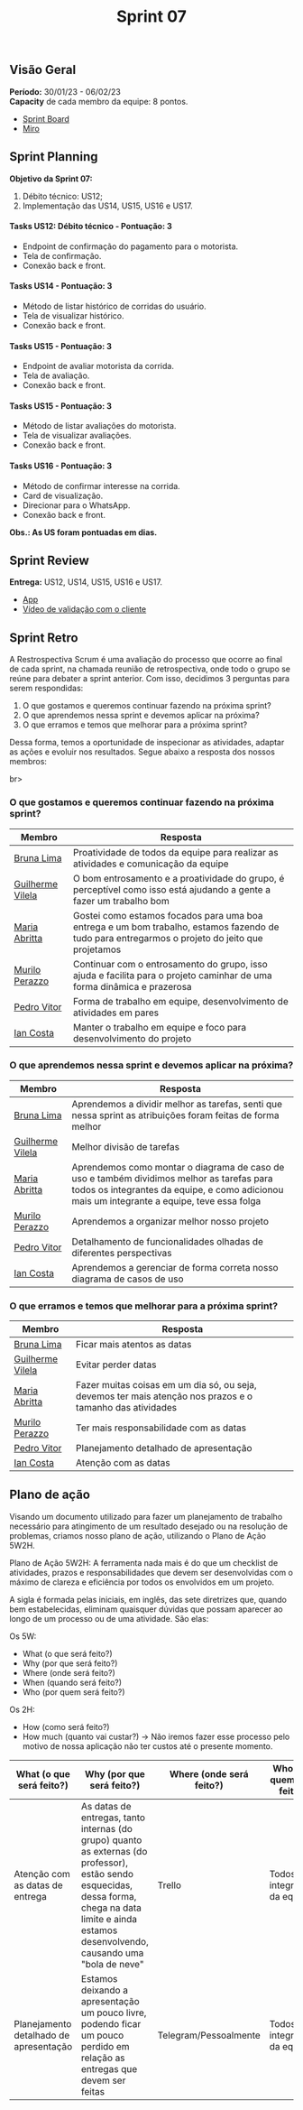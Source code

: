 <h1 align="center"><b>Sprint 07</b></h1>

<br>

## Visão Geral

**Período:** 	30/01/23 - 06/02/23 <br>
**Capacity** de cada membro da equipe: 8 pontos.

- [Sprint Board](https://trello.com/b/hObguyFv/sprint-board)
- [Miro](https://miro.com/app/board/uXjVPFFIyc4=/)

## Sprint Planning

**Objetivo da Sprint 07:**
  1. Débito técnico: US12;
  2. Implementação das US14, US15, US16 e US17.

#### Tasks US12: Débito técnico - Pontuação: 3
  - Endpoint de confirmação do pagamento para o motorista.
  - Tela de confirmação.
  - Conexão back e front.

#### Tasks US14 - Pontuação: 3
  - Método de listar histórico de corridas do usuário.
  - Tela de visualizar histórico.
  - Conexão back e front.

#### Tasks US15 - Pontuação: 3
  - Endpoint de avaliar motorista da corrida.
  - Tela de avaliação.
  - Conexão back e front.

#### Tasks US15 - Pontuação: 3
  - Método de listar avaliações do motorista.
  - Tela de visualizar avaliações.
  - Conexão back e front.

#### Tasks US16 - Pontuação: 3
  - Método de confirmar interesse na corrida.
  - Card de visualização.
  - Direcionar para o WhatsApp.
  - Conexão back e front.

**Obs.: As US foram pontuadas em dias.**

## Sprint Review 

**Entrega:** US12, US14, US15, US16 e US17.
- [App]()
- [Vídeo de validação com o cliente]()

## Sprint Retro
A Restrospectiva Scrum é uma avaliação do processo que ocorre ao final de cada sprint, na chamada reunião de retrospectiva, onde todo o grupo se reúne para debater a sprint anterior.
Com isso, decidimos 3 perguntas para serem respondidas: <br>
1. O que gostamos e queremos continuar fazendo na próxima sprint?
2. O que aprendemos nessa sprint e devemos aplicar na próxima?
3. O que erramos e temos que melhorar para a próxima sprint? <br>

Dessa forma, temos a oportunidade de inspecionar as atividades, adaptar as ações e evoluir nos resultados. Segue abaixo a resposta dos nossos membros:

br>

### O que gostamos e queremos continuar fazendo na próxima sprint? 
| Membro | Resposta |
| ------ | -------- |
| [Bruna Lima](https://github.com/libruna) | Proatividade de todos da equipe para realizar as atividades e comunicação da equipe | 
| [Guilherme Vilela](https://github.com/guivilela7) | O bom entrosamento e a proatividade do grupo, é perceptível como isso está ajudando a gente a fazer um trabalho bom | 
| [Maria Abritta](https://github.com/MariaAbritta) | Gostei como estamos focados para uma boa entrega e um bom trabalho, estamos fazendo de tudo para entregarmos o projeto do jeito que projetamos |
| [Murilo Perazzo](https://github.com/murilopbs) | Continuar com o entrosamento do grupo, isso ajuda e facilita para o projeto caminhar de uma forma dinâmica e prazerosa |
| [Pedro Vitor](https://github.com/Peedrooo) | Forma de trabalho em equipe, desenvolvimento de atividades em pares |
| [Ian Costa](https://github.com/ian-dcg)| Manter o trabalho em equipe e foco para desenvolvimento do projeto |

### O que aprendemos nessa sprint e devemos aplicar na próxima?
| Membro | Resposta |
| ------ | -------- |
| [Bruna Lima](https://github.com/libruna) | Aprendemos a dividir melhor as tarefas, senti que nessa sprint as atribuições foram feitas de forma melhor | 
| [Guilherme Vilela](https://github.com/guivilela7) | Melhor divisão de tarefas |
| [Maria Abritta](https://github.com/MariaAbritta) | Aprendemos como montar o diagrama de caso de uso e também dividimos melhor as tarefas para todos os integrantes da equipe, e como adicionou mais um integrante a equipe, teve essa folga |
| [Murilo Perazzo](https://github.com/murilopbs) | Aprendemos a organizar melhor nosso projeto |
| [Pedro Vitor](https://github.com/Peedrooo) | Detalhamento de funcionalidades olhadas de diferentes perspectivas |
| [Ian Costa](https://github.com/ian-dcg) | Aprendemos a gerenciar de forma correta nosso diagrama de casos de uso |

### O que erramos e temos que melhorar para a próxima sprint?
| Membro | Resposta |
| ------ | -------- |
| [Bruna Lima](https://github.com/libruna) | Ficar mais atentos as datas | 
| [Guilherme Vilela](https://github.com/guivilela7) | Evitar perder datas |
| [Maria Abritta](https://github.com/MariaAbritta) | Fazer muitas coisas em um dia só, ou seja, devemos ter mais atenção nos prazos e o tamanho das atividades |
| [Murilo Perazzo](https://github.com/murilopbs) | Ter mais responsabilidade com as datas |
| [Pedro Vitor](https://github.com/Peedrooo) | Planejamento detalhado de apresentação |
| [Ian Costa](https://github.com/ian-dcg) | Atenção com as datas |

## Plano de ação 
Visando um documento utilizado para fazer um planejamento de trabalho necessário para atingimento de um resultado desejado ou na resolução de problemas, criamos nosso plano de ação, utilizando o Plano de Ação 5W2H.

Plano de Ação 5W2H: A ferramenta nada mais é do que um checklist de atividades, prazos e responsabilidades que devem ser desenvolvidas com o máximo de clareza e eficiência por todos os envolvidos em um projeto.

A sigla é formada pelas iniciais, em inglês, das sete diretrizes que, quando bem estabelecidas, eliminam quaisquer dúvidas que possam aparecer ao longo de um processo ou de uma atividade. São elas: <br>

Os 5W:

* What (o que será feito?)
* Why (por que será feito?)
* Where (onde será feito?)
* When (quando será feito?)
* Who (por quem será feito?)<br>

Os 2H:

* How (como será feito?)
* How much (quanto vai custar?) -> Não iremos fazer esse processo pelo motivo de nossa aplicação não ter custos até o presente momento.

| What (o que será feito?) | Why (por que será feito?) | Where (onde será feito?) | Who (por quem será feito?) | How (como será feito?) | Check |
| --- | --- | --- | --- | --- | -- |
| Atenção com as datas de entrega | As datas de entregas, tanto internas (do grupo) quanto as externas (do professor), estão sendo esquecidas, dessa forma, chega na data limite e ainda estamos desenvolvendo, causando uma "bola de neve" | Trello | Todos os integrantes da equipe | Deixar assionado os alertas do Trello, pedindo para avisar 3 dias antes e 1 dia antes |  |
| Planejamento detalhado de apresentação | Estamos deixando a apresentação um pouco livre, podendo ficar um pouco perdido em relação as entregas que devem ser feitas | Telegram/Pessoalmente | Todos os integrantes da equipe | Conversaremos para dividir as partes que devemos apresentar, para todos falarem | |
